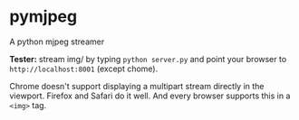 pymjpeg
=======

A python mjpeg streamer

**Tester:** stream img/ by typing ```python server.py``` and point your browser to ```http://localhost:8001``` (except chome).

Chrome doesn't support displaying a multipart stream directly in the viewport. Firefox and Safari do it well. And every browser supports this in a ```<img>``` tag.
